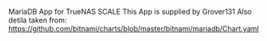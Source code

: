 MariaDB App for TrueNAS SCALE
This App is supplied by Grover131
Also detila taken from: https://github.com/bitnami/charts/blob/master/bitnami/mariadb/Chart.yaml